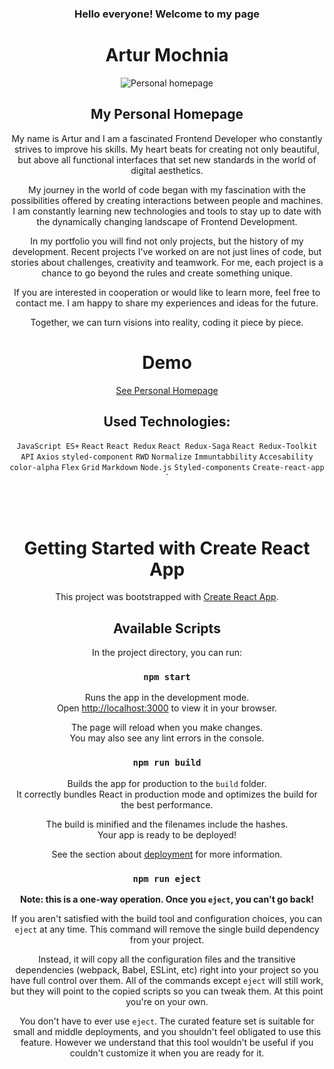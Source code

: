 <div align="center"> 
<h3> Hello everyone! Welcome to my page </h2>

# Artur Mochnia

![Personal homepage](./public/personal-homepage.gif)

<h2>My Personal Homepage </h1>
 My name is Artur and I am a fascinated Frontend Developer who constantly strives to improve his skills. My heart beats for creating not only beautiful, but above all functional interfaces that set new standards in the world of digital aesthetics.

My journey in the world of code began with my fascination with the possibilities offered by creating interactions between people and machines. I am constantly learning new technologies and tools to stay up to date with the dynamically changing landscape of Frontend Development.

In my portfolio you will find not only projects, but the history of my development. Recent projects I've worked on are not just lines of code, but stories about challenges, creativity and teamwork. For me, each project is a chance to go beyond the rules and create something unique.

If you are interested in cooperation or would like to learn more, feel free to contact me. I am happy to share my experiences and ideas for the future.

Together, we can turn visions into reality, coding it piece by piece.

# Demo

[See Personal Homepage](https://arcziwald.github.io/personal-homepage/)

<a id="technologies"></a>

## Used Technologies:

`JavaScript ES+` `React` `React Redux` `React Redux-Saga` `React Redux-Toolkit` `API` `Axios` `styled-component` `RWD` `Normalize` `Immuntabbility` `Accesability` `color-alpha`
`Flex` `Grid` `Markdown` `Node.js` `Styled-components` `Create-react-app` `

<br/><br/>

# Getting Started with Create React App

This project was bootstrapped with [Create React App](https://github.com/facebook/create-react-app).

## Available Scripts

In the project directory, you can run:

### `npm start`

Runs the app in the development mode.\
Open [http://localhost:3000](http://localhost:3000) to view it in your browser.

The page will reload when you make changes.\
You may also see any lint errors in the console.

### `npm run build`

Builds the app for production to the `build` folder.\
It correctly bundles React in production mode and optimizes the build for the best performance.

The build is minified and the filenames include the hashes.\
Your app is ready to be deployed!

See the section about [deployment](https://facebook.github.io/create-react-app/docs/deployment) for more information.

### `npm run eject`

**Note: this is a one-way operation. Once you `eject`, you can't go back!**

If you aren't satisfied with the build tool and configuration choices, you can `eject` at any time. This command will remove the single build dependency from your project.

Instead, it will copy all the configuration files and the transitive dependencies (webpack, Babel, ESLint, etc) right into your project so you have full control over them. All of the commands except `eject` will still work, but they will point to the copied scripts so you can tweak them. At this point you're on your own.

You don't have to ever use `eject`. The curated feature set is suitable for small and middle deployments, and you shouldn't feel obligated to use this feature. However we understand that this tool wouldn't be useful if you couldn't customize it when you are ready for it.
